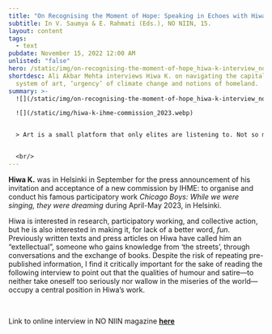 ```yaml
---
title: "On Recognising the Moment of Hope: Speaking in Echoes with Hiwa K."
subtitle: In V. Saumya & E. Rahmati (Eds.), NO NIIN, 15.
layout: content
tags:
  - text
pubdate: November 15, 2022 12:00 AM
unlisted: "false"
hero: /static/img/on-recognising-the-moment-of-hope_hiwa-k-interview_no-niin-2022.webp
shortdesc: Ali Akbar Mehta interviews Hiwa K. on navigating the capitalistic
  system of art, ‘urgency’ of climate change and notions of homeland.
summary: >-
  ![](/static/img/on-recognising-the-moment-of-hope_hiwa-k-interview_no-niin-2022.webp)

  ![](/static/img/hiwa-k-ihme-commission_2023.webp)


  > Art is a small platform that only elites are listening to. Not so many people know what artists are saying. So as artists, we need to build organic spaces where people can come and where you don’t have masters and disciples, only participants. Where we could go back to a certain set of core values, you know, Marx also talked about this, ‘you have to produce where you are’, and ‘take people out from that *alienation of production*’.


  <br/>
---
```

**Hiwa K.** was in Helsinki in September for the press announcement of his invitation and acceptance of a new commission by IHME: to organise and conduct his famous participatory work *Chicago Boys: While we were singing, they were dreaming* during April-May 2023, in Helsinki.

Hiwa is interested in research, participatory working, and collective action, but he is also interested in making it, for lack of a better word, *fun*. Previously written texts and press articles on Hiwa have called him an “extellectual”, someone who gains knowledge from ‘the streets’, through conversations and the exchange of books. Despite the risk of repeating pre-published information, I find it critically important for the sake of reading the following interview to point out that the qualities of humour and satire—to neither take oneself too seriously nor wallow in the miseries of the world—occupy a central position in Hiwa’s work.

<br/>

Link to online interview in NO NIIN magazine **[here](https://no-niin.com/issue-15/on-recognising-the-moment-of-hope-speaking-in-echoes-with-hiwa-k/)**
